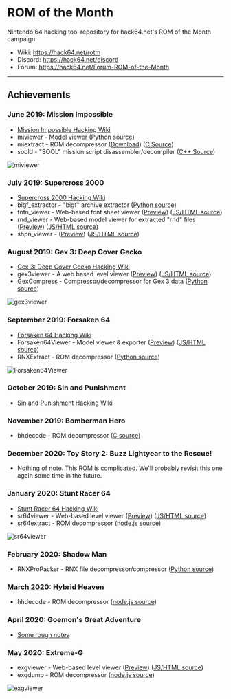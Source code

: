 # ROM of the Month

Nintendo 64 hacking tool repository for hack64.net's ROM of the Month campaign.

 * Wiki: https://hack64.net/rotm
 * Discord: https://hack64.net/discord
 * Forum: https://hack64.net/Forum-ROM-of-the-Month

---
## Achievements

### June 2019: Mission Impossible

- [Mission Impossible Hacking Wiki](https://hack64.net/wiki/doku.php?id=mission_impossible)
- miviewer - Model viewer ([Python source](https://github.com/hack64-net/rotm/tree/master/mission_impossible/miviewer))
- miextract - ROM decompressor ([Download](https://github.com/hack64-net/rotm/releases/tag/miextract)) ([C Source](https://github.com/hack64-net/rotm/tree/master/mission_impossible/miextract/src))
- soold - "SOOL" mission script disassembler/decompiler ([C++ Source](https://github.com/hack64-net/rotm/tree/master/mission_impossible/soold))

![miviewer](https://camo.githubusercontent.com/e394d65e7a233eba6b3d305edb7fbf39f678e2d9/68747470733a2f2f692e696d6775722e636f6d2f59484e474772362e706e67)

### July 2019: Supercross 2000

- [Supercross 2000 Hacking Wiki](https://hack64.net/wiki/doku.php?id=supercross_2000)
- bigf_extractor - "bigf" archive extractor ([Python source](https://github.com/hack64-net/rotm/tree/master/supercross_2000/bigf_extractor))
- fntn_viewer - Web-based font sheet viewer ([Preview](https://htmlpreview.github.io/?https://github.com/hack64-net/rotm/blob/master/supercross_2000/fntn_viewer/FNTN_Viewer.html)) ([JS/HTML source](https://github.com/hack64-net/rotm/tree/master/supercross_2000/fntn_viewer))
- rnd_viewer - Web-based model viewer for extracted "rnd" files ([Preview](https://htmlpreview.github.io/?https://github.com/hack64-net/rotm/blob/master/supercross_2000/rnd_viewer/RND_Viewer.html)) ([JS/HTML source](https://github.com/hack64-net/rotm/tree/master/supercross_2000/rnd_viewer))
- shpn_viewer - ([Preview](https://htmlpreview.github.io/?https://github.com/hack64-net/rotm/blob/master/supercross_2000/shpn_viewer/SHPN_Viewer.html)) ([JS/HTML source](https://github.com/hack64-net/rotm/tree/master/supercross_2000/shpn_viewer))

### August 2019: Gex 3: Deep Cover Gecko

 - [Gex 3: Deep Cover Gecko Hacking Wiki](https://hack64.net/wiki/doku.php?id=gex_3_deep_cover_gecko)
 - gex3viewer - A web based level viewer ([Preview](https://htmlpreview.github.io/?https://github.com/hack64-net/rotm/blob/master/gex_3/gex3viewer/Gex3_Viewer.html)) ([JS/HTML source](https://github.com/hack64-net/rotm/tree/master/gex_3/gex3viewer))
 - GexCompress - Compressor/decompressor for Gex 3 data ([Python source](https://github.com/hack64-net/rotm/tree/master/gex_3/GexCompress))

![gex3viewer](https://camo.githubusercontent.com/50248efd126680af5243b21f48f9da720486b134/68747470733a2f2f692e696d6775722e636f6d2f507276537043622e706e67)

### September 2019: Forsaken 64

- [Forsaken 64 Hacking Wiki](https://hack64.net/wiki/doku.php?id=forsaken_64)
- Forsaken64Viewer - Model viewer & exporter ([Preview](https://htmlpreview.github.io/?https://github.com/hack64-net/rotm/blob/master/forsaken_64/Forsaken64Viewer/Forsaken64_Viewer.html)) ([JS/HTML source](https://github.com/hack64-net/rotm/tree/master/forsaken_64/Forsaken64Viewer))
- RNXExtract - ROM decompressor ([Python source](https://github.com/hack64-net/rotm/tree/master/forsaken_64/RNXExtract))

![Forsaken64Viewer](https://camo.githubusercontent.com/bdb078f594f2dafd47e3d323130022ce8c68f014/68747470733a2f2f692e696d6775722e636f6d2f366567666d4b362e706e67)

### October 2019: Sin and Punishment

- [Sin and Punishment Hacking Wiki](https://hack64.net/wiki/doku.php?id=sin_and_punishment)

### November 2019: Bomberman Hero

- bhdecode - ROM decompressor ([C source](https://github.com/hack64-net/rotm/tree/master/bomberman_hero/decompressor))

### December 2020: Toy Story 2: Buzz Lightyear to the Rescue!

- Nothing of note. This ROM is complicated. We'll probably revisit this one again some time in the future.

### January 2020: Stunt Racer 64

- [Stunt Racer 64 Hacking Wiki](https://hack64.net/wiki/doku.php?id=stunt_racer_64)
- sr64viewer - Web-based level viewer ([Preview](https://htmlpreview.github.io/?https://github.com/hack64-net/rotm/blob/master/stunt_racer_64/sr64viewer/index.html)) ([JS/HTML source](https://github.com/hack64-net/rotm/tree/master/stunt_racer_64/sr64viewer))
- sr64extract - ROM decompressor ([node.js source](https://github.com/hack64-net/rotm/blob/master/stunt_racer_64/sr64-extract.js))

![sr64viewer](https://i.gyazo.com/4ae498c4933be788d2979c28394c18c9.png)

### February 2020: Shadow Man

- RNXProPacker - RNX file decompressor/compressor ([Python source](https://github.com/hack64-net/rotm/tree/master/shadow_man/RNXProPacker))

### March 2020: Hybrid Heaven

- hhdecode - ROM decompressor ([node.js source](https://github.com/hack64-net/rotm/blob/master/hybrid_heaven/hhdecode.js))

### April 2020: Goemon's Great Adventure

- [Some rough notes](https://pastebin.com/raw/Jg8mWdRg)

### May 2020: Extreme-G

- exgviewer - Web-based level viewer ([Preview](https://htmlpreview.github.io/?https://github.com/hack64-net/rotm/blob/master/extreme_g/viewer.html)) ([JS/HTML source](https://github.com/hack64-net/rotm/tree/master/extreme_g))
- exgdump - ROM decompressor ([node.js source](https://github.com/hack64-net/rotm/blob/master/extreme_g/exgdump.js))

![exgviewer](https://i.gyazo.com/39be03577307e5ae71be433b5bd74124.png)